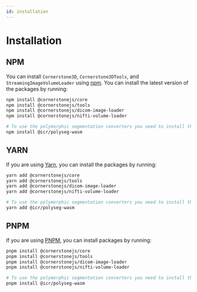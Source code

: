 ```yaml
---
id: installation
---
```


# Installation

## NPM

You can install `Cornerstone3D`, `Cornerstone3DTools`, and `StreamingImageVolumeLoader` using [npm](https://www.npmjs.com/).
You can install the latest version of the packages by running:

```bash
npm install @cornerstonejs/core
npm install @cornerstonejs/tools
npm install @cornerstonejs/dicom-image-loader
npm install @cornerstonejs/nifti-volume-loader

# To use the polymorphic segmentation converters you need to install the following packages as well
npm install @icr/polyseg-wasm
```

## YARN

If you are using [Yarn](https://yarnpkg.com/), you can install the packages by running:

```bash
yarn add @cornerstonejs/core
yarn add @cornerstonejs/tools
yarn add @cornerstonejs/dicom-image-loader
yarn add @cornerstonejs/nifti-volume-loader

# To use the polymorphic segmentation converters you need to install the following packages as well
yarn add @icr/polyseg-wasm
```

## PNPM

If you are using [PNPM](https://pnpm.io), you can install packages by running:

```bash
pnpm install @cornerstonejs/core
pnpm install @cornerstonejs/tools
pnpm install @cornerstonejs/dicom-image-loader
pnpm install @cornerstonejs/nifti-volume-loader

# To use the polymorphic segmentation converters you need to install the following packages as well
pnpm install @icr/polyseg-wasm
```
